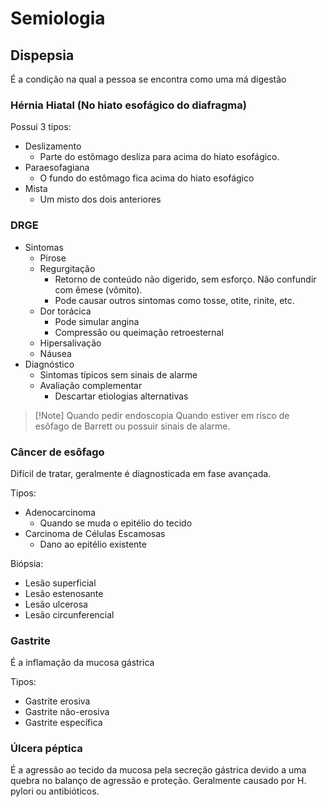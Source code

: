 # Semiologia
## Dispepsia
É a condição na qual a pessoa se encontra como uma má digestão


### Hérnia Hiatal (No hiato esofágico do diafragma)
Possui 3 tipos:
- Deslizamento
	- Parte do estômago desliza para acima do hiato esofágico.
- Paraesofagiana
	- O fundo do estômago fica acima do hiato esofágico
- Mista
	- Um misto dos dois anteriores


### DRGE
- Sintomas
	- Pirose
	- Regurgitação
		- Retorno de conteúdo não digerido, sem esforço. Não confundir com êmese (vômito).
		- Pode causar outros sintomas como tosse, otite, rinite, etc.
	- Dor torácica
		- Pode simular angina
		- Compressão ou queimação retroesternal
	- Hipersalivação
	- Náusea
- Diagnóstico
	- Sintomas típicos sem sinais de alarme
	- Avaliação complementar
		- Descartar etiologias alternativas


>[!Note] Quando pedir endoscopia
>Quando estiver em risco de esôfago de Barrett ou possuir sinais de alarme.

### Câncer de esôfago
Difícil de tratar, geralmente é diagnosticada em fase avançada.

Tipos:
- Adenocarcinoma
	- Quando se muda o epitélio do tecido
- Carcinoma de Células Escamosas
	- Dano ao epitélio existente

Biópsia:
- Lesão superficial
- Lesão estenosante
- Lesão ulcerosa
- Lesão circunferencial


### Gastrite
É a inflamação da mucosa gástrica

Tipos:
- Gastrite erosiva
- Gastrite não-erosiva
- Gastrite específica

### Úlcera péptica
É a agressão ao tecido da mucosa pela secreção gástrica devido a uma quebra no balanço de agressão e proteção. Geralmente causado por H. pylori ou antibióticos. 